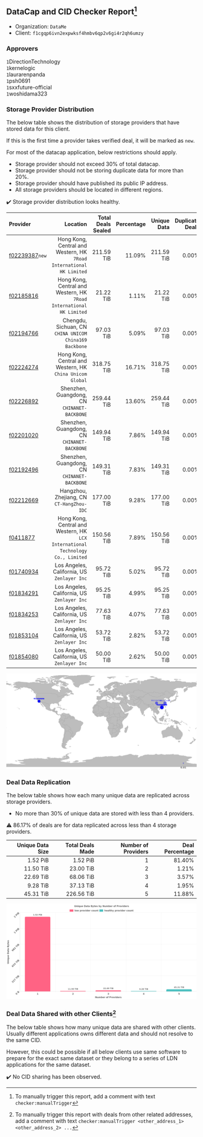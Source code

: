 ## DataCap and CID Checker Report[^1]
 - Organization: `DataMe`
 - Client: `f1cgqp6ivn2expwksf4hmbv6qp2v6gi4r2qh6umzy`
### Approvers
`1`DirectionTechnology<br/>`1`kernelogic<br/>`1`laurarenpanda<br/>`1`psh0691<br/>`1`sxxfuture-official<br/>`1`woshidama323

### Storage Provider Distribution
The below table shows the distribution of storage providers that have stored data for this client.

If this is the first time a provider takes verified deal, it will be marked as `new`.

For most of the datacap application, below restrictions should apply.
 - Storage provider should not exceed 30% of total datacap.
 - Storage provider should not be storing duplicate data for more than 20%.
 - Storage provider should have published its public IP address.
 - All storage providers should be located in different regions.

✔️ Storage provider distribution looks healthy.

| Provider                                                    |                                                                           Location | Total Deals Sealed | Percentage | Unique Data | Duplicate Deals |
| :---------------------------------------------------------- | ---------------------------------------------------------------------------------: | -----------------: | ---------: | ----------: | --------------: |
| [f02239387](https://filfox.info/en/address/f02239387)`new`  |            Hong Kong, Central and Western, HK<br/>`7Road International HK Limited` |         211.59 TiB |     11.09% |  211.59 TiB |           0.00% |
| [f02185816](https://filfox.info/en/address/f02185816)       |            Hong Kong, Central and Western, HK<br/>`7Road International HK Limited` |          21.22 TiB |      1.11% |   21.22 TiB |           0.00% |
| [f02194766](https://filfox.info/en/address/f02194766)       |                          Chengdu, Sichuan, CN<br/>`CHINA UNICOM China169 Backbone` |          97.03 TiB |      5.09% |   97.03 TiB |           0.00% |
| [f02224274](https://filfox.info/en/address/f02224274)       |                       Hong Kong, Central and Western, HK<br/>`China Unicom Global` |         318.75 TiB |     16.71% |  318.75 TiB |           0.00% |
| [f02226892](https://filfox.info/en/address/f02226892)       |                                    Shenzhen, Guangdong, CN<br/>`CHINANET-BACKBONE` |         259.44 TiB |     13.60% |  259.44 TiB |           0.00% |
| [f02201020](https://filfox.info/en/address/f02201020)       |                                    Shenzhen, Guangdong, CN<br/>`CHINANET-BACKBONE` |         149.94 TiB |      7.86% |  149.94 TiB |           0.00% |
| [f02192496](https://filfox.info/en/address/f02192496)       |                                    Shenzhen, Guangdong, CN<br/>`CHINANET-BACKBONE` |         149.31 TiB |      7.83% |  149.31 TiB |           0.00% |
| [f02212669](https://filfox.info/en/address/f02212669)       |                                       Hangzhou, Zhejiang, CN<br/>`CT-HangZhou-IDC` |         177.00 TiB |      9.28% |  177.00 TiB |           0.00% |
| [f0411877](https://filfox.info/en/address/f0411877)         | Hong Kong, Central and Western, HK<br/>`LCX International Technology Co., Limited` |         150.56 TiB |      7.89% |  150.56 TiB |           0.00% |
| [f01740934](https://filfox.info/en/address/f01740934)       |                                     Los Angeles, California, US<br/>`Zenlayer Inc` |          95.72 TiB |      5.02% |   95.72 TiB |           0.00% |
| [f01834291](https://filfox.info/en/address/f01834291)       |                                     Los Angeles, California, US<br/>`Zenlayer Inc` |          95.25 TiB |      4.99% |   95.25 TiB |           0.00% |
| [f01834253](https://filfox.info/en/address/f01834253)       |                                     Los Angeles, California, US<br/>`Zenlayer Inc` |          77.63 TiB |      4.07% |   77.63 TiB |           0.00% |
| [f01853104](https://filfox.info/en/address/f01853104)       |                                     Los Angeles, California, US<br/>`Zenlayer Inc` |          53.72 TiB |      2.82% |   53.72 TiB |           0.00% |
| [f01854080](https://filfox.info/en/address/f01854080)       |                                     Los Angeles, California, US<br/>`Zenlayer Inc` |          50.00 TiB |      2.62% |   50.00 TiB |           0.00% |

<img src="https://raw.githubusercontent.com/data-preservation-programs/filplus-checker-assets/main/filecoin-project/filecoin-plus-large-datasets/issues/2026/1689751415251.png"/>

### Deal Data Replication
The below table shows how each many unique data are replicated across storage providers.

- No more than 30% of unique data are stored with less than 4 providers.

⚠️ 86.17% of deals are for data replicated across less than 4 storage providers.

| Unique Data Size | Total Deals Made | Number of Providers | Deal Percentage |
| ---------------: | ---------------: | ------------------: | --------------: |
|         1.52 PiB |         1.52 PiB |                   1 |          81.40% |
|        11.50 TiB |        23.00 TiB |                   2 |           1.21% |
|        22.69 TiB |        68.06 TiB |                   3 |           3.57% |
|         9.28 TiB |        37.13 TiB |                   4 |           1.95% |
|        45.31 TiB |       226.56 TiB |                   5 |          11.88% |

<img src="https://raw.githubusercontent.com/data-preservation-programs/filplus-checker-assets/main/filecoin-project/filecoin-plus-large-datasets/issues/2026/1689751415912.png"/>

### Deal Data Shared with other Clients[^3]
The below table shows how many unique data are shared with other clients.
Usually different applications owns different data and should not resolve to the same CID.

However, this could be possible if all below clients use same software to prepare for the exact same dataset or they belong to a series of LDN applications for the same dataset.

✔️ No CID sharing has been observed.

[^1]: To manually trigger this report, add a comment with text `checker:manualTrigger`

[^2]: Deals from those addresses are combined into this report as they are specified with `checker:manualTrigger`

[^3]: To manually trigger this report with deals from other related addresses, add a comment with text `checker:manualTrigger <other_address_1> <other_address_2> ...`
